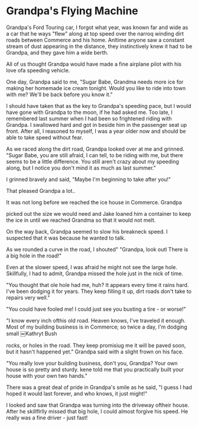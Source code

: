 Grandpa's Flying Machine
========================

Grandpa's Ford Touring car, I forgot what year, was known far and wide as a car that
he ways "flew" along at top speed over the narroq winding dirt roads between Commerce
and his home. Anltime anyone saw a constant stream of dust appearing in the distance,
they instinctively knew it had to be Grandpa, and they gave him a wide berth.

All of us thought Grandpa would have made a fine airplane pilot with his love ofa
speeding vehicle.

One day, Grandpa said to me, "Sugar Babe, Grandma needs more ice for making her
homemade ice cream tonight. Would you like to ride into town with me? We'll be back
before you know it."

I should have taken that as the key to Grandpa's speeding pace, but I would have gone
with Grandpa to the moon, if he had asked me. Too late, I remembered last summer when
I had been so frightened riding with Grandpa. I swallowed hard and got in beside him
in the passenger seat up front. After all, I reasoned to myself, I was a year older
now and should be able to take speed without fear.

As we raced along the dirt road, Grandpa looked over at me and grinned. "Sugar Babe,
you are still afraid, I can tell, to be riding with me, but there seems to be a
little difference. You still aren't crazy about my speeding along, but I notice you
don't mind it as much as last summer."

I grinned bravely and said, "Maybe I'm beginning to take after you!"

That pleased Grandpa a lot..

It was not long before we reached the ice house in Commerce. Grandpa

picked out the size we would need and Jake loaned him a container to keep the ice in
until we reached Grandma so that it would not melt.

On the way back, Grandpa seemed to slow his breakneck speed. I suspected that it was
because he wanted to talk.

As we rounded a curve in the road, I shouted" "Grandpa, look outl There is a big hole
in the road!"

Even at the slower speed, I was afraid he might not see the large hole. Skillfully, I
had to admit, Grandpa missed the hole just in the nick of time.

"You thought that ole hole had me, huh? It appears every time it rains hard. I've
been dodging it for years. They keep filling it up, dirt roads don't take to repairs
very well."

"You could have fooled me! I could just see you busting a tire - or worse!"

"I know every inch ofthis old road. Heaven knows, I've traveled it enough. Most of my
building business is in Commerce; so twice a day, I'm dodging small ￼Kathryt Bush

rocks, or holes in the road. They keep promisiug me it will be paved soon, but it
hasn't happened yet." Grandpa said with a slight frown on his face.

"You really love your building business, don't you, Grandpa? Your own house is so
pretty and sturdy. kene told me that you practically built your house with your own
two hands."

There was a great deal of pride in Grandpa's smile as he said, "I guess I had hoped
it would last forever, and who knows, it just might!"

I looked and saw that Grandpa was turning into the driveway oftheir house. After he
skillflrlly missed that big hole, I could almost forgive his speed. He really was a
fine driver - just fast!
